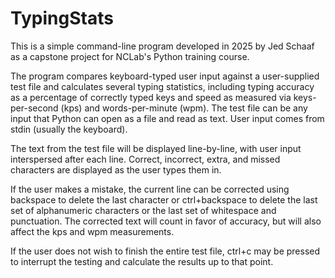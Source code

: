 # TypingStats

This is a simple command-line program developed in 2025 by Jed Schaaf as a capstone project for NCLab's Python training course.

The program compares keyboard-typed user input against a user-supplied test file and calculates several typing statistics, including typing accuracy as a percentage of correctly typed keys and speed as measured via keys-per-second (kps) and words-per-minute (wpm). The test file can be any input that Python can open as a file and read as text. User input comes from stdin (usually the keyboard).

The text from the test file will be displayed line-by-line, with user input interspersed after each line. Correct, incorrect, extra, and missed characters are displayed as the user types them in.

If the user makes a mistake, the current line can be corrected using backspace to delete the last character or ctrl+backspace to delete the last set of alphanumeric characters or the last set of whitespace and punctuation. The corrected text will count in favor of accuracy, but will also affect the kps and wpm measurements.

If the user does not wish to finish the entire test file, ctrl+c may be pressed to interrupt the testing and calculate the results up to that point.
